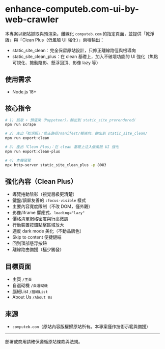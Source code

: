 # enhance-computeb.com-ui-by-web-crawler

本專案以網站抓取與預渲染，離線化 `computeb.com` 的指定頁面，並提供「乾淨版」與「Clean Plus（低風險 UI 強化）」兩種輸出：

- static_site_clean：完全保留原站設計，只修正離線路徑與根導向
- static_site_clean_plus：在 clean 基礎上，加入不破壞功能的 UI 強化（焦點可視化、捲動陰影、懸浮回頂、影像 lazy 等）

## 使用需求
- Node.js 18+

## 核心指令
```bash
# 1) 抓取 + 預渲染（Puppeteer），輸出到 static_site_prerendered/
npm run scrape

# 2) 產出「乾淨版」：修正路徑/manifest/根導向，輸出到 static_site_clean/
npm run export:clean

# 3) 產出「Clean Plus」：在 clean 基礎上注入低風險 UI 強化
npm run export:clean-plus

# 4) 本機預覽
npx http-server static_site_clean_plus -p 8083
```

## 強化內容（Clean Plus）
- 導覽捲動陰影（視覺層級更清楚）
- 鍵盤/讀屏友善的 `:focus-visible` 樣式
- 主要內容寬度限制（不改 DOM，僅外觀）
- 影像/iframe 響應式、`loading="lazy"`
- 價格清單網格密度與行高微調
- 行動裝置按鈕點擊區域放大
- 適度 dark mode 美化（不動品牌色）
- Skip to content 便捷鏈結
- 回到頂部懸浮按鈕
- 離線路由備援（極少觸發）

## 目標頁面
- 主頁 `/主頁`
- 自選砌機 `/自選砌機`
- 腦細List `/腦細List`
- About Us `/About Us`

## 來源
- `computeb.com`（原站內容版權歸原站所有。本專案僅作技術示範與備援）

---
部署或商用請確保遵循原站條款與法規。



